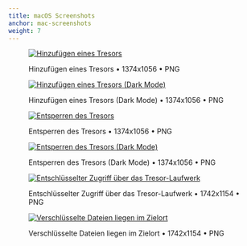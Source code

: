 ```yaml
---
title: macOS Screenshots
anchor: mac-screenshots
weight: 7
---
```

<div class="flex flex-wrap -mx-3">
  <div class="w-full px-3 lg:w-1/2">
    <figure class="rounded shadow bg-white text-center p-2 mb-8">
      <a href="/presskit/mac-screenshot-1.png"><img class="inline-block mb-2 lazyload" data-src="/presskit/mac-screenshot-1.png" alt="Hinzufügen eines Tresors"/></a>
      <figcaption>
        <p class="text-sm text-gray-500 mb-0">Hinzufügen eines Tresors • 1374x1056 • PNG</p>
      </figcaption>
    </figure>
  </div>
  <div class="w-full px-3 lg:w-1/2">
    <figure class="rounded shadow bg-white text-center p-2 mb-8">
      <a href="/presskit/mac-screenshot-2.png"><img class="inline-block mb-2 lazyload" data-src="/presskit/mac-screenshot-2.png" alt="Hinzufügen eines Tresors (Dark Mode)"/></a>
      <figcaption>
        <p class="text-sm text-gray-500 mb-0">Hinzufügen eines Tresors (Dark Mode) • 1374x1056 • PNG</p>
      </figcaption>
    </figure>
  </div>
  <div class="w-full px-3 lg:w-1/2">
    <figure class="rounded shadow bg-white text-center p-2 mb-8">
      <a href="/presskit/mac-screenshot-3.png"><img class="inline-block mb-2 lazyload" data-src="/presskit/mac-screenshot-3.png" alt="Entsperren des Tresors"/></a>
      <figcaption>
        <p class="text-sm text-gray-500 mb-0">Entsperren des Tresors • 1374x1056 • PNG</p>
      </figcaption>
    </figure>
  </div>
  <div class="w-full px-3 lg:w-1/2">
    <figure class="rounded shadow bg-white text-center p-2 mb-8">
      <a href="/presskit/mac-screenshot-4.png"><img class="inline-block mb-2 lazyload" data-src="/presskit/mac-screenshot-4.png" alt="Entsperren des Tresors (Dark Mode)"/></a>
      <figcaption>
        <p class="text-sm text-gray-500 mb-0">Entsperren des Tresors (Dark Mode) • 1374x1056 • PNG</p>
      </figcaption>
    </figure>
  </div>
  <div class="w-full px-3 lg:w-1/2">
    <figure class="rounded shadow bg-white text-center p-2 mb-8">
      <a href="/presskit/mac-screenshot-5.png"><img class="inline-block mb-2 lazyload" data-src="/presskit/mac-screenshot-5.png" alt="Entschlüsselter Zugriff über das Tresor-Laufwerk"/></a>
      <figcaption>
        <p class="text-sm text-gray-500 mb-0">Entschlüsselter Zugriff über das Tresor-Laufwerk • 1742x1154 • PNG</p>
      </figcaption>
    </figure>
  </div>
  <div class="w-full px-3 lg:w-1/2">
    <figure class="rounded shadow bg-white text-center p-2 mb-8">
      <a href="/presskit/mac-screenshot-6.png"><img class="inline-block mb-2 lazyload" data-src="/presskit/mac-screenshot-6.png" alt="Verschlüsselte Dateien liegen im Zielort"/></a>
      <figcaption>
        <p class="text-sm text-gray-500 mb-0">Verschlüsselte Dateien liegen im Zielort • 1742x1154 • PNG</p>
      </figcaption>
    </figure>
  </div>
</div>
